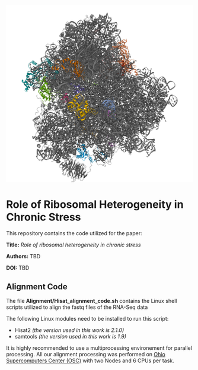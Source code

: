 
![Logo](/Assets/ribosome_3d.png)




# Role of Ribosomal Heterogeneity in Chronic Stress

This repository contains the code utilized for the paper:

**Title:** _Role of ribosomal heterogeneity in chronic stress_

**Authors:** TBD

**DOI:** TBD

## Alignment Code
The file **Alignment/Hisat_alignment_code.sh** contains the Linux shell scripts utilized to align the fastq files of the RNA-Seq data

The following Linux modules need to be installed to run this script:
- Hisat2 _(the version used in this work is 2.1.0)_
- samtools _(the version used in this work is 1.9)_

It is highly recommended to use a multiprocessing environement for parallel processing.
All our alignment processing was performed on [Ohio Supercomputers Center (OSC)](https://www.osc.edu/) with two Nodes and 6 CPUs per task.

